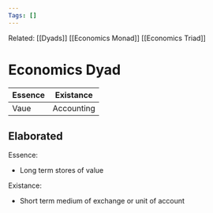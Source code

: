 ```yaml
---
Tags: []
---
```

Related: [[Dyads]] [[Economics Monad]] [[Economics Triad]]
# Economics Dyad

| Essence | Existance |
|---|---|
| Vaue | Accounting |


## Elaborated

Essence:
- Long term stores of value

Existance:
- Short term medium of exchange or unit of account